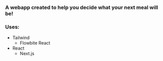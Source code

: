 ### A webapp created to help you decide what your next meal will be!

### Uses:
- Tailwind
  - Flowbite React
- React
  - Next.js
